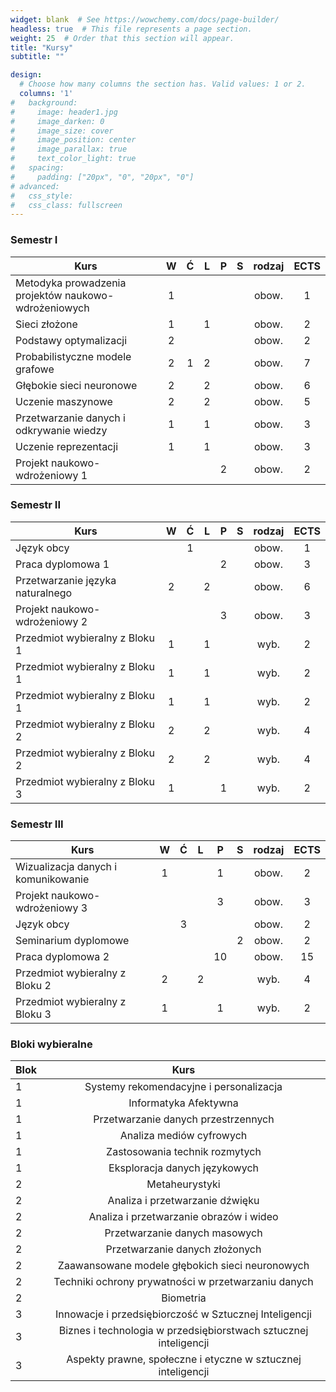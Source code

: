 ```yaml
---
widget: blank  # See https://wowchemy.com/docs/page-builder/
headless: true  # This file represents a page section.
weight: 25  # Order that this section will appear.
title: "Kursy"
subtitle: ""

design:
  # Choose how many columns the section has. Valid values: 1 or 2.
  columns: '1'
#   background: 
#     image: header1.jpg
#     image_darken: 0
#     image_size: cover
#     image_position: center
#     image_parallax: true
#     text_color_light: true
#   spacing:
#     padding: ["20px", "0", "20px", "0"]
# advanced:
#   css_style:
#   css_class: fullscreen
---
```


### Semestr I

| Kurs                                                 | W | Ć | L | P | S | rodzaj | ECTS |
|------------------------------------------------------|:-:|:-:|:-:|:-:|:-:|:------:|:----:|
| Metodyka prowadzenia projektów naukowo-wdrożeniowych | 1 |   |   |   |   | obow.  | 1    |
| Sieci złożone                                        | 1 |   | 1 |   |   | obow.  | 2    |
| Podstawy optymalizacji                               | 2 |   |   |   |   | obow.  | 2    |
| Probabilistyczne modele grafowe                      | 2 | 1 | 2 |   |   | obow.  | 7    |
| Głębokie sieci neuronowe                             | 2 |   | 2 |   |   | obow.  | 6    |
| Uczenie maszynowe                                    | 2 |   | 2 |   |   | obow.  | 5    |
| Przetwarzanie danych i odkrywanie wiedzy             | 1 |   | 1 |   |   | obow.  | 3    |
| Uczenie reprezentacji                                | 1 |   | 1 |   |   | obow.  | 3    |
| Projekt naukowo-wdrożeniowy 1                        |   |   |   | 2 |   | obow.  | 2    |

### Semestr II

| Kurs                                                               | W | Ć | L | P | S | rodzaj | ECTS |
|--------------------------------------------------------------------|:-:|:-:|:-:|:-:|:-:|:------:|:----:|
| Język obcy                                                         |   | 1 |   |   |   | obow.  | 1    |
| Praca dyplomowa 1                                                  |   |   |   | 2 |   | obow.  | 3    |
| Przetwarzanie języka naturalnego                                   | 2 |   | 2 |   |   | obow.  | 6    |
| Projekt naukowo-wdrożeniowy 2                                      |   |   |   | 3 |   | obow.  | 3    |
| Przedmiot wybieralny z Bloku 1                                     | 1 |   | 1 |   |   | wyb.   | 2    |
| Przedmiot wybieralny z Bloku 1                                     | 1 |   | 1 |   |   | wyb.   | 2    |
| Przedmiot wybieralny z Bloku 1                                     | 1 |   | 1 |   |   | wyb.   | 2    |
| Przedmiot wybieralny z Bloku 2                                     | 2 |   | 2 |   |   | wyb.   | 4    |
| Przedmiot wybieralny z Bloku 2                                     | 2 |   | 2 |   |   | wyb.   | 4    |
| Przedmiot wybieralny z Bloku 3                                     | 1 |   |   | 1 |   | wyb.   | 2    |

### Semestr III

| Kurs                                                         | W | Ć | L | P  | S | rodzaj | ECTS |
|--------------------------------------------------------------|:-:|:-:|:-:|:--:|:-:|:------:|:----:|
| Wizualizacja danych i komunikowanie                          | 1 |   |   | 1  |   | obow.  | 2    |
| Projekt naukowo-wdrożeniowy 3                                |   |   |   | 3  |   | obow.  | 3    |
| Język obcy                                                   |   | 3 |   |    |   | obow.  | 2    |
| Seminarium dyplomowe                                         |   |   |   |    | 2 | obow.  | 2    |
| Praca dyplomowa 2                                            |   |   |   | 10 |   | obow.  | 15   |
| Przedmiot wybieralny z Bloku 2                               | 2 |   | 2 |    |   | wyb.   | 4    |
| Przedmiot wybieralny z Bloku 3                               | 1 |   |   | 1  |   | wyb.   | 2    |

### Bloki wybieralne

| Blok | Kurs                                                               |
|------|:------------------------------------------------------------------:|
|  1   | Systemy rekomendacyjne i personalizacja                            |
|  1   | Informatyka Afektywna                                              |
|  1   | Przetwarzanie danych przestrzennych                                |
|  1   | Analiza mediów cyfrowych                                           |
|  1   | Zastosowania technik rozmytych                                     |
|  1   | Eksploracja danych językowych                                      |
|  2   | Metaheurystyki                                                     |
|  2   | Analiza i przetwarzanie dźwięku                                    |
|  2   | Analiza i przetwarzanie obrazów i wideo                            |
|  2   | Przetwarzanie danych masowych                                      |
|  2   | Przetwarzanie danych złożonych                                     |
|  2   | Zaawansowane modele głębokich sieci neuronowych                    |
|  2   | Techniki ochrony prywatności w przetwarzaniu danych                |
|  2   | Biometria                                                          |
|  3   | Innowacje i przedsiębiorczość w Sztucznej Inteligencji             |
|  3   | Biznes i technologia w przedsiębiorstwach sztucznej inteligencji   |
|  3   | Aspekty prawne, społeczne i etyczne w sztucznej inteligencji       |
  